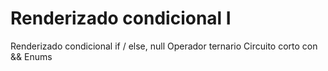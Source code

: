 # Renderizado condicional I

Renderizado condicional
if / else, null
Operador ternario
Circuito corto con &&
Enums
